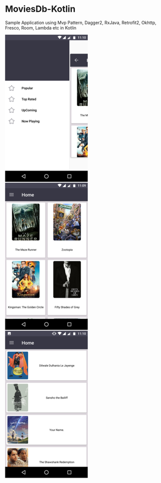# MoviesDb-Kotlin
Sample Application using Mvp Pattern, Dagger2, RxJava, Retrofit2, Okhttp, Fresco, Room,  Lambda etc in Kotlin

<img src ="Screenshot1.png" width="270" height="480">
<img src ="Screenshot2.png" width="270" height="480">
<img src ="Screenshot3.png" width="270" height="480">
